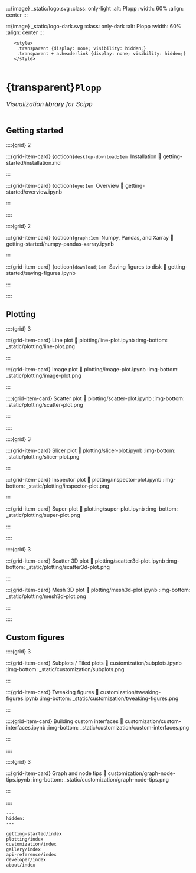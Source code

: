 :::{image} _static/logo.svg
:class: only-light
:alt: Plopp
:width: 60%
:align: center
:::

:::{image} _static/logo-dark.svg
:class: only-dark
:alt: Plopp
:width: 60%
:align: center
:::

```{raw} html
   <style>
    .transparent {display: none; visibility: hidden;}
    .transparent + a.headerlink {display: none; visibility: hidden;}
   </style>
```

```{role} transparent
```

# {transparent}`Plopp`

<span style="font-size:1.2em;font-style:italic;color:var(--pst-color-text-muted)">
  Visualization library for Scipp
  </br></br>
</span>


## Getting started

::::{grid} 2

:::{grid-item-card} {octicon}`desktop-download;1em`&nbsp; Installation
:link: getting-started/installation.md

:::

:::{grid-item-card} {octicon}`eye;1em`&nbsp; Overview
:link: getting-started/overview.ipynb

:::

::::

::::{grid} 2

:::{grid-item-card} {octicon}`graph;1em`&nbsp; Numpy, Pandas, and Xarray
:link: getting-started/numpy-pandas-xarray.ipynb

:::

:::{grid-item-card} {octicon}`download;1em`&nbsp; Saving figures to disk
:link: getting-started/saving-figures.ipynb

:::

::::

## Plotting

::::{grid} 3

:::{grid-item-card} Line plot
:link: plotting/line-plot.ipynb
:img-bottom: _static/plotting/line-plot.png

:::

:::{grid-item-card} Image plot
:link: plotting/image-plot.ipynb
:img-bottom: _static/plotting/image-plot.png

:::

::::{grid-item-card} Scatter plot
:link: plotting/scatter-plot.ipynb
:img-bottom: _static/plotting/scatter-plot.png

:::

::::

::::{grid} 3

:::{grid-item-card} Slicer plot
:link: plotting/slicer-plot.ipynb
:img-bottom: _static/plotting/slicer-plot.png

:::

:::{grid-item-card} Inspector plot
:link: plotting/inspector-plot.ipynb
:img-bottom: _static/plotting/inspector-plot.png

:::

:::{grid-item-card} Super-plot
:link: plotting/super-plot.ipynb
:img-bottom: _static/plotting/super-plot.png

:::

::::

::::{grid} 3

:::{grid-item-card} Scatter 3D plot
:link: plotting/scatter3d-plot.ipynb
:img-bottom: _static/plotting/scatter3d-plot.png

:::

:::{grid-item-card} Mesh 3D plot
:link: plotting/mesh3d-plot.ipynb
:img-bottom: _static/plotting/mesh3d-plot.png

:::

::::

## Custom figures

::::{grid} 3

:::{grid-item-card} Subplots / Tiled plots
:link: customization/subplots.ipynb
:img-bottom: _static/customization/subplots.png

:::

:::{grid-item-card} Tweaking figures
:link: customization/tweaking-figures.ipynb
:img-bottom: _static/customization/tweaking-figures.png

:::

::::{grid-item-card} Building custom interfaces
:link: customization/custom-interfaces.ipynb
:img-bottom: _static/customization/custom-interfaces.png

:::

::::

::::{grid} 3

:::{grid-item-card} Graph and node tips
:link: customization/graph-node-tips.ipynb
:img-bottom: _static/customization/graph-node-tips.png

:::

::::


```{toctree}
---
hidden:
---

getting-started/index
plotting/index
customization/index
gallery/index
api-reference/index
developer/index
about/index
```
